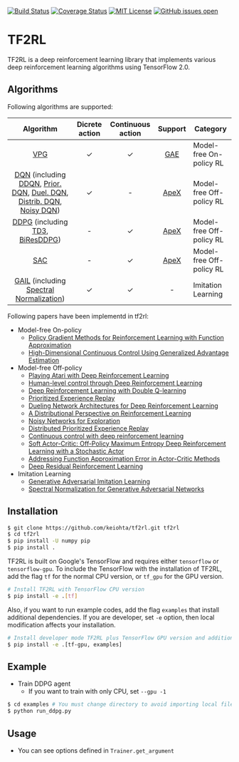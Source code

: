 [![Build Status](https://travis-ci.org/keiohta/tf2rl.svg?branch=master)](https://travis-ci.org/keiohta/tf2rl)
[![Coverage Status](https://coveralls.io/repos/github/keiohta/tf2rl/badge.svg?branch=master)](https://coveralls.io/github/keiohta/tf2rl?branch=master)
[![MIT License](http://img.shields.io/badge/license-MIT-blue.svg?style=flat)](LICENSE)
[![GitHub issues open](https://img.shields.io/github/issues/keiohta/tf2rl.svg)]() 

# TF2RL
TF2RL is a deep reinforcement learning library that implements various deep reinforcement learning algorithms using TensorFlow 2.0.

## Algorithms
Following algorithms are supported:

|                          Algorithm                           | Dicrete action | Continuous action |                  Support                   | Category                 |
| :----------------------------------------------------------: | :------------: | :---------------: | :----------------------------------------: | ------------------------ |
| [VPG]((https://papers.nips.cc/paper/1713-policy-gradient-methods-for-reinforcement-learning-with-function-approximation.pdf)) |       ✓        |         ✓         |  [GAE](https://arxiv.org/abs/1506.02438)   | Model-free On-policy RL  |
| [DQN](https://storage.googleapis.com/deepmind-media/dqn/DQNNaturePaper.pdf) (including [DDQN](https://arxiv.org/abs/1509.06461), [Prior. DQN](https://arxiv.org/abs/1511.05952), [Duel. DQN](https://arxiv.org/abs/1511.06581), [Distrib. DQN](<https://arxiv.org/abs/1707.06887>), [Noisy DQN](<https://arxiv.org/abs/1706.10295>)) |       ✓        |         -         | [ApeX](<https://arxiv.org/abs/1803.00933>) | Model-free Off-policy RL |
| [DDPG](https://arxiv.org/abs/1509.02971) (including [TD3](<https://arxiv.org/abs/1802.09477>), [BiResDDPG](<https://arxiv.org/abs/1905.01072>)) |       -        |         ✓         | [ApeX](<https://arxiv.org/abs/1803.00933>) | Model-free Off-policy RL |
|          [SAC](<https://arxiv.org/abs/1801.01290>)           |       -        |         ✓         | [ApeX](<https://arxiv.org/abs/1803.00933>) | Model-free Off-policy RL |
| [GAIL](<https://arxiv.org/abs/1606.03476>) (including [Spectral Normalization](<https://arxiv.org/abs/1802.05957>)) |       ✓        |         ✓         |                     -                      | Imitation Learning       |

Following papers have been implementd in tf2rl:

- Model-free On-policy
  - [Policy Gradient Methods for Reinforcement Learning with Function Approximation](https://papers.nips.cc/paper/1713-policy-gradient-methods-for-reinforcement-learning-with-function-approximation.pdf)
  - [High-Dimensional Continuous Control Using Generalized Advantage Estimation](https://arxiv.org/abs/1506.02438)
- Model-free Off-policy
  - [Playing Atari with Deep Reinforcement Learning](https://www.cs.toronto.edu/~vmnih/docs/dqn.pdf)
  - [Human-level control through Deep Reinforcement Learning](https://storage.googleapis.com/deepmind-media/dqn/DQNNaturePaper.pdf)
  - [Deep Reinforcement Learning with Double Q-learning](https://arxiv.org/abs/1509.06461)
  - [Prioritized Experience Replay](https://arxiv.org/abs/1511.05952)
  - [Dueling Network Architectures for Deep Reinforcement Learning](https://arxiv.org/abs/1511.06581)
  - [A Distributional Perspective on Reinforcement Learning](<https://arxiv.org/abs/1707.06887>)
  - [Noisy Networks for Exploration](<https://arxiv.org/abs/1706.10295>)
  - [Distributed Prioritized Experience Replay](<https://arxiv.org/abs/1803.00933>)
  - [Continuous control with deep reinforcement learning](https://arxiv.org/abs/1509.02971)
  - [Soft Actor-Critic: Off-Policy Maximum Entropy Deep Reinforcement Learning with a Stochastic Actor](<https://arxiv.org/abs/1801.01290>)
  - [Addressing Function Approximation Error in Actor-Critic Methods](<https://arxiv.org/abs/1802.09477>)
  - [Deep Residual Reinforcement Learning](<https://arxiv.org/abs/1905.01072>)
- Imitation Learning
  - [Generative Adversarial Imitation Learning](<https://arxiv.org/abs/1606.03476>)
  - [Spectral Normalization for Generative Adversarial Networks](<https://arxiv.org/abs/1802.05957>)

## Installation
```bash
$ git clone https://github.com/keiohta/tf2rl.git tf2rl
$ cd tf2rl
$ pip install -U numpy pip
$ pip install .
```

TF2RL is built on Google's TensorFlow and requires either `tensorflow` or `tensorflow-gpu`.
To include the TensorFlow with the installation of TF2RL, add the flag `tf` for the normal CPU version, or `tf_gpu` for the GPU version.

```bash
# Install TF2RL with TensorFlow CPU version
$ pip install -e .[tf]
```

Also, if you want to run example codes, add the flag `examples` that install additional dependencies.
If you are developer, set `-e` option, then local modification affects your installation.

```bash
# Install developer mode TF2RL plus TensorFlow GPU version and additional dependencies to run examples
$ pip install -e .[tf-gpu, examples]
```

## Example
- Train DDPG agent
  - If you want to train with only CPU, set `--gpu -1`

```bash
$ cd examples # You must change directory to avoid importing local files.
$ python run_ddpg.py
```

## Usage
- You can see options defined in `Trainer.get_argument`

